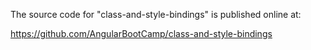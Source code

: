 The source code for "class-and-style-bindings" is published online at:

https://github.com/AngularBootCamp/class-and-style-bindings

